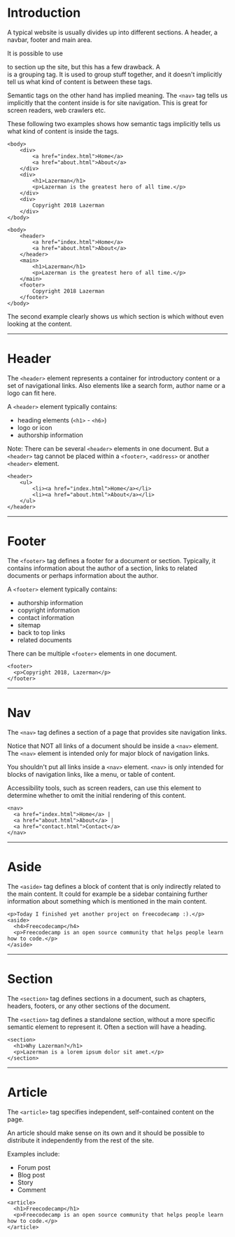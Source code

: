 # Introduction

A typical website is usually divides up into different sections. A header, a navbar, footer and main area. 

It is possible to use <div> to section up the site, but this has a few drawback. A <div> is a grouping tag. It is used to group stuff together, and it doesn't implicitly tell us what kind of content is between these tags.

Semantic tags on the other hand has implied meaning. The `<nav>` tag tells us implicitly that the content inside is for site navigation. This is great for screen readers, web crawlers etc.

These following two examples shows how semantic tags implicitly tells us what kind of content is inside the tags. 

```
<body>
    <div>
        <a href="index.html">Home</a>
        <a href="about.html">About</a>
    </div>
    <div>
        <h1>Lazerman</h1>
        <p>Lazerman is the greatest hero of all time.</p>
    </div>
    <div>
        Copyright 2018 Lazerman
    </div>
</body>
```

```
<body>
    <header>
        <a href="index.html">Home</a>
        <a href="about.html">About</a>
    </header>
    <main>
        <h1>Lazerman</h1>
        <p>Lazerman is the greatest hero of all time.</p>
    </main>
    <footer>
        Copyright 2018 Lazerman
    </footer>
</body>
```

The second example clearly shows us which section is which without even looking at the content.

---

# Header

The `<header>` element represents a container for introductory content or a set of navigational links. Also elements like a search form, author name or a logo can fit here.

A `<header>` element typically contains:

* heading elements (`<h1>` - `<h6>`)
* logo or icon
* authorship information

Note: There can be several `<header>` elements in one document. But a `<header>` tag cannot be placed within a `<footer>`, `<address>` or another `<header>` element.

```
<header>
    <ul>
        <li><a href="index.html">Home</a></li>
        <li><a href="about.html">About</a></li>
    </ul>
</header>
```

---

# Footer

The `<footer>` tag defines a footer for a document or section. Typically, it contains information about the author of a section, links to related documents or perhaps information about the author.

A `<footer>` element typically contains:

* authorship information
* copyright information
* contact information
* sitemap
* back to top links
* related documents

There can be multiple `<footer>` elements in one document.

```
<footer>
  <p>Copyright 2018, Lazerman</p>
</footer>
```

___

# Nav

The `<nav>` tag defines a section of a page that provides site navigation links.

Notice that NOT all links of a document should be inside a `<nav>` element. The `<nav>` element is intended only for major block of navigation links.

You shouldn't put all links inside a `<nav>` element. `<nav>` is only intended for blocks of navigation links, like a menu, or table of content.

Accessibility tools, such as screen readers, can use this element to determine whether to omit the initial rendering of this content.

```
<nav>
  <a href="index.html">Home</a> |
  <a href="about.html">About</a> |
  <a href="contact.html">Contact</a>
</nav>
```

___

# Aside

The `<aside>` tag defines a block of content that is only indirectly related to the main content. It could for example be a sidebar containing further information about something which is mentioned in the main content.

```
<p>Today I finished yet another project on freecodecamp :).</p>
<aside>
  <h4>Freecodecamp</h4>
  <p>Freecodecamp is an open source community that helps people learn how to code.</p>
</aside>
```

----

# Section

The `<section>` tag defines sections in a document, such as chapters, headers, footers, or any other sections of the document.

The `<section>` tag defines a standalone section, without a more specific semantic element to represent it. Often a section will have a heading.

```
<section>
  <h1>Why Lazerman?</h1>
  <p>Lazerman is a lorem ipsum dolor sit amet.</p>
</section>
```

___

# Article

The `<article>` tag specifies independent, self-contained content on the page.

An article should make sense on its own and it should be possible to distribute it independently from the rest of the site.

Examples include:

* Forum post
* Blog post
* Story
* Comment

```
<article>
  <h1>Freecodecamp</h1>
  <p>Freecodecamp is an open source community that helps people learn how to code.</p>
</article>
```
